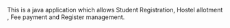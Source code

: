 This is a java application which allows Student Registration, Hostel allotment , Fee payment and Register management.
